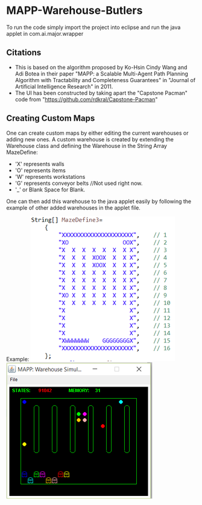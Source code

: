 # MAPP-Warehouse-Butlers
To run the code simply import the project into eclipse and run the java applet in com.ai.major.wrapper

## Citations
 - This is based on the algorithm proposed by Ko-Hsin Cindy Wang and Adi Botea in their paper "MAPP: a Scalable Multi-Agent Path Planning Algorithm with Tractability and Completeness Guarantees" in "Journal of Artificial Intelligence Research" in 2011.
 - The UI has been constructed by taking apart the "Capstone Pacman" code from "https://github.com/rdkral/Capstone-Pacman"

## Creating Custom Maps
One can create custom maps by either editing the current warehouses or adding new ones. A custom warehouse is created by extending the Warehouse class and defining the Warehouse in the String Array MazeDefine:
- 'X' represents walls
- 'O' represents items
- 'W' represents workstations
- 'G' represents conveyor belts //Not used right now.
- '_' or Blank Space for Blank.

One can then add this warehouse to the java applet easily by following the example of other added warehouses in the applet file.

Example:
![Code](https://github.com/jokereactive/MAPP-Warehouse-Butlers/blob/master/Code.PNG)
![Snap](https://github.com/jokereactive/MAPP-Warehouse-Butlers/blob/master/Snap.PNG)


